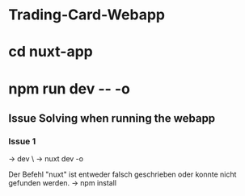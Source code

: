 # Trading-Card-Webapp

# cd nuxt-app
# npm run dev -- -o

## Issue Solving when running the webapp
### Issue 1
-> dev \\
-> nuxt dev -o

Der Befehl "nuxt" ist entweder falsch geschrieben oder
konnte nicht gefunden werden.
-> npm install
